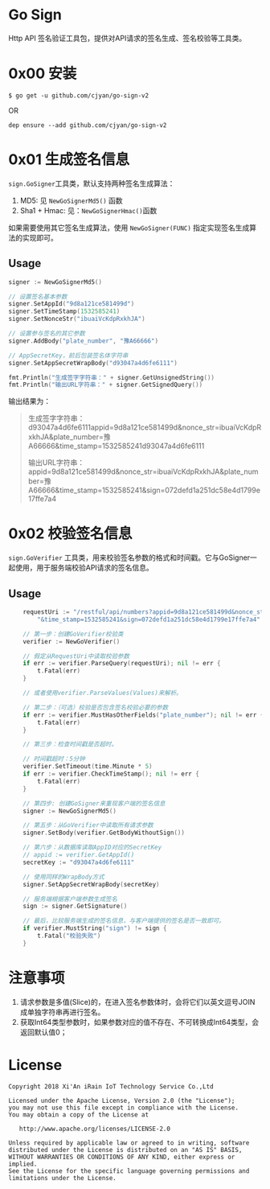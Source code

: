 # Go Sign

Http API 签名验证工具包，提供对API请求的签名生成、签名校验等工具类。

# 0x00 安装

```
$ go get -u github.com/cjyan/go-sign-v2
```

OR

```
dep ensure --add github.com/cjyan/go-sign-v2
```

# 0x01 生成签名信息

`sign.GoSigner`工具类，默认支持两种签名生成算法：

1. MD5: 见 `NewGoSignerMd5()` 函数
2. Sha1 + Hmac: 见：`NewGoSignerHmac()`函数

如果需要使用其它签名生成算法，使用 `NewGoSigner(FUNC)` 指定实现签名生成算法的实现即可。

## Usage

```go
signer := NewGoSignerMd5()

// 设置签名基本参数
signer.SetAppId("9d8a121ce581499d")
signer.SetTimeStamp(1532585241)
signer.SetNonceStr("ibuaiVcKdpRxkhJA")

// 设置参与签名的其它参数
signer.AddBody("plate_number", "豫A66666")

// AppSecretKey，前后包装签名体字符串
signer.SetAppSecretWrapBody("d93047a4d6fe6111")

fmt.Println("生成签字字符串：" + signer.GetUnsignedString())
fmt.Println("输出URL字符串：" + signer.GetSignedQuery())
```

输出结果为：

> 生成签字字符串：d93047a4d6fe6111appid=9d8a121ce581499d&nonce_str=ibuaiVcKdpRxkhJA&plate_number=豫A66666&time_stamp=1532585241d93047a4d6fe6111
>
> 输出URL字符串：appid=9d8a121ce581499d&nonce_str=ibuaiVcKdpRxkhJA&plate_number=豫A66666&time_stamp=1532585241&sign=072defd1a251dc58e4d1799e17ffe7a4

# 0x02 校验签名信息

`sign.GoVerifier` 工具类，用来校验签名参数的格式和时间戳。它与GoSigner一起使用，用于服务端校验API请求的签名信息。

## Usage

```go
    requestUri := "/restful/api/numbers?appid=9d8a121ce581499d&nonce_str=ibuaiVcKdpRxkhJA&plate_number=豫A66666" +
		"&time_stamp=1532585241&sign=072defd1a251dc58e4d1799e17ffe7a4"

	// 第一步：创建GoVerifier校验类
	verifier := NewGoVerifier()

	// 假定从RequestUri中读取校验参数
	if err := verifier.ParseQuery(requestUri); nil != err {
		t.Fatal(err)
	}

	// 或者使用verifier.ParseValues(Values)来解析。

	// 第二步：（可选）校验是否包含签名校验必要的参数
	if err := verifier.MustHasOtherFields("plate_number"); nil != err {
		t.Fatal(err)
	}

	// 第三步：检查时间戳是否超时。

	// 时间戳超时：5分钟
	verifier.SetTimeout(time.Minute * 5)
	if err := verifier.CheckTimeStamp(); nil != err {
		t.Fatal(err)
	}

	// 第四步: 创建GoSigner来重现客户端的签名信息
	signer := NewGoSignerMd5()

	// 第五步：从GoVerifier中读取所有请求参数
	signer.SetBody(verifier.GetBodyWithoutSign())

	// 第六步：从数据库读取AppID对应的SecretKey
	// appid := verifier.GetAppId()
	secretKey := "d93047a4d6fe6111"

	// 使用同样的WrapBody方式
	signer.SetAppSecretWrapBody(secretKey)

	// 服务端根据客户端参数生成签名
	sign := signer.GetSignature()

    // 最后，比较服务端生成的签名信息，与客户端提供的签名是否一致即可。
	if verifier.MustString("sign") != sign {
		t.Fatal("校验失败")
	}

```

# 注意事项

1. 请求参数是多值(Slice)的，在进入签名参数体时，会将它们以英文逗号JOIN成单独字符串再进行签名。
2. 获取Int64类型参数时，如果参数对应的值不存在、不可转换成Int64类型，会返回默认值0；


# License

```
Copyright 2018 Xi'An iRain IoT Technology Service Co.,Ltd

Licensed under the Apache License, Version 2.0 (the "License");
you may not use this file except in compliance with the License.
You may obtain a copy of the License at

   http://www.apache.org/licenses/LICENSE-2.0

Unless required by applicable law or agreed to in writing, software
distributed under the License is distributed on an "AS IS" BASIS,
WITHOUT WARRANTIES OR CONDITIONS OF ANY KIND, either express or implied.
See the License for the specific language governing permissions and
limitations under the License.

```
